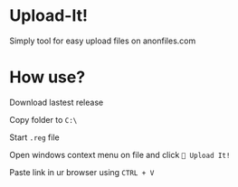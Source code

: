 # Upload-It!
Simply tool for easy upload files on anonfiles.com

# How use?
Download lastest release

Copy folder to `C:\`

Start `.reg` file

Open windows context menu on file and click `🌟 Upload It!`

Paste link in ur browser using `CTRL + V`
